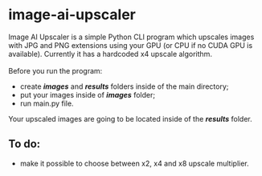 # image-ai-upscaler

Image AI Upscaler is a simple Python CLI program which upscales images with JPG and PNG extensions using your GPU (or CPU if no CUDA GPU is available). Currently it has a hardcoded x4 upscale algorithm. \
\
Before you run the program:

- create **_images_** and **_results_** folders inside of the main directory;
- put your images inside of **_images_** folder;
- run main.py file.

Your upscaled images are going to be located inside of the **_results_** folder.

## To do:

- make it possible to choose between x2, x4 and x8 upscale multiplier.
